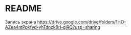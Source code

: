 # README
Запись экрана
https://drive.google.com/drive/folders/1HO-AZea4ntPpkfyd-yhTdnzk8rI-glRQ?usp=sharing
